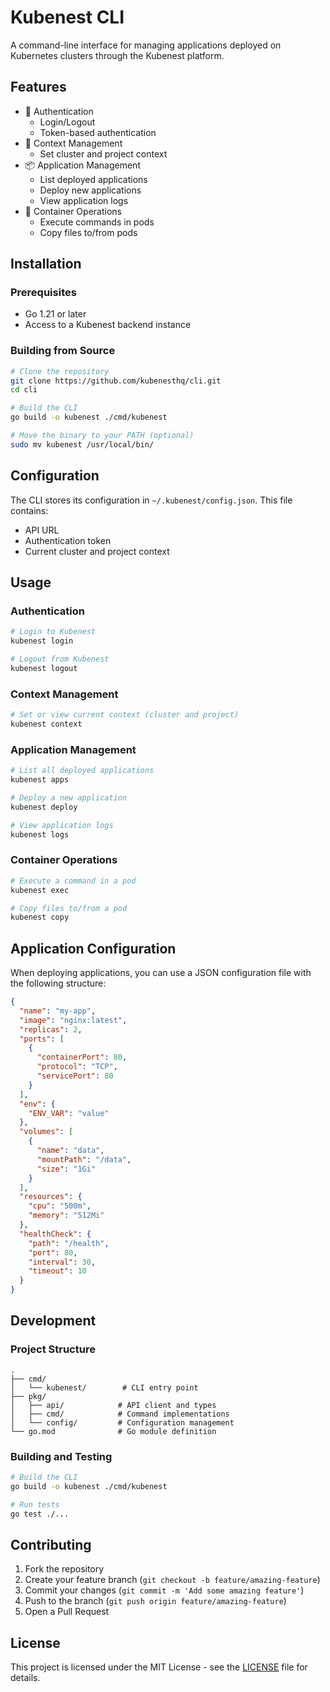 # Kubenest CLI

A command-line interface for managing applications deployed on Kubernetes clusters through the Kubenest platform.

## Features

- 🔐 Authentication
  - Login/Logout
  - Token-based authentication
- 🎯 Context Management
  - Set cluster and project context
- 📦 Application Management
  - List deployed applications
  - Deploy new applications
  - View application logs
- 🐳 Container Operations
  - Execute commands in pods
  - Copy files to/from pods

## Installation

### Prerequisites

- Go 1.21 or later
- Access to a Kubenest backend instance

### Building from Source

```bash
# Clone the repository
git clone https://github.com/kubenesthq/cli.git
cd cli

# Build the CLI
go build -o kubenest ./cmd/kubenest

# Move the binary to your PATH (optional)
sudo mv kubenest /usr/local/bin/
```

## Configuration

The CLI stores its configuration in `~/.kubenest/config.json`. This file contains:
- API URL
- Authentication token
- Current cluster and project context

## Usage

### Authentication

```bash
# Login to Kubenest
kubenest login

# Logout from Kubenest
kubenest logout
```

### Context Management

```bash
# Set or view current context (cluster and project)
kubenest context
```

### Application Management

```bash
# List all deployed applications
kubenest apps

# Deploy a new application
kubenest deploy

# View application logs
kubenest logs
```

### Container Operations

```bash
# Execute a command in a pod
kubenest exec

# Copy files to/from a pod
kubenest copy
```

## Application Configuration

When deploying applications, you can use a JSON configuration file with the following structure:

```json
{
  "name": "my-app",
  "image": "nginx:latest",
  "replicas": 2,
  "ports": [
    {
      "containerPort": 80,
      "protocol": "TCP",
      "servicePort": 80
    }
  ],
  "env": {
    "ENV_VAR": "value"
  },
  "volumes": [
    {
      "name": "data",
      "mountPath": "/data",
      "size": "1Gi"
    }
  ],
  "resources": {
    "cpu": "500m",
    "memory": "512Mi"
  },
  "healthCheck": {
    "path": "/health",
    "port": 80,
    "interval": 30,
    "timeout": 10
  }
}
```

## Development

### Project Structure

```
.
├── cmd/
│   └── kubenest/        # CLI entry point
├── pkg/
│   ├── api/            # API client and types
│   ├── cmd/            # Command implementations
│   └── config/         # Configuration management
└── go.mod              # Go module definition
```

### Building and Testing

```bash
# Build the CLI
go build -o kubenest ./cmd/kubenest

# Run tests
go test ./...
```

## Contributing

1. Fork the repository
2. Create your feature branch (`git checkout -b feature/amazing-feature`)
3. Commit your changes (`git commit -m 'Add some amazing feature'`)
4. Push to the branch (`git push origin feature/amazing-feature`)
5. Open a Pull Request

## License

This project is licensed under the MIT License - see the [LICENSE](LICENSE) file for details.
